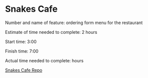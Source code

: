 # Snakes Cafe
Number and name of feature: ordering form menu for the restaurant

Estimate of time needed to complete: 2 hours

Start time: 3:00

Finish time: 7:00

Actual time needed to complete: hours


[Snakes Cafe Repo]("https://github.com/abdullahnazzal/snakes-cafe/pull/1")
